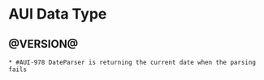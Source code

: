 AUI Data Type
========

@VERSION@
------

	* #AUI-978 DateParser is returning the current date when the parsing fails
